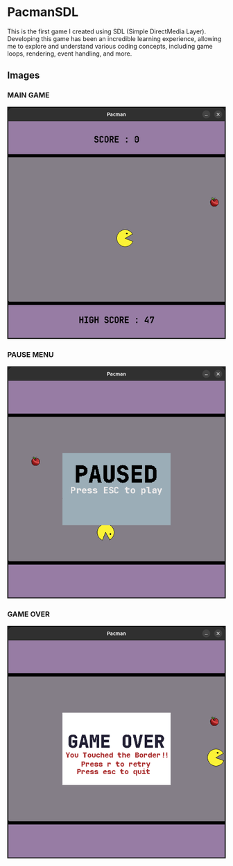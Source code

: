 # PacmanSDL
This is the first game I created using SDL (Simple DirectMedia Layer). Developing this game has been an incredible learning experience, allowing me to explore and understand various coding concepts, including game loops, rendering, event handling, and more.

## Images
### MAIN GAME
![MAINGAME](https://github.com/Divakar-26/PacmanSDL/blob/main/mainGame.png)

### PAUSE MENU
![PAUSEMENU](https://github.com/Divakar-26/PacmanSDL/blob/main/pause.png)

### GAME OVER
![GAMEOVER](https://github.com/Divakar-26/PacmanSDL/blob/main/gameOver.png)

